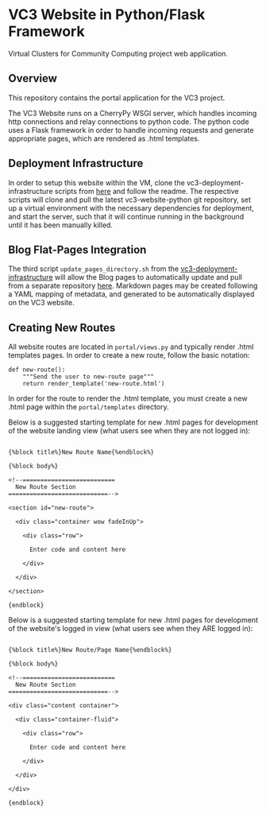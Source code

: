 # VC3 Website in Python/Flask Framework
Virtual Clusters for Community Computing project web application.

## Overview
This repository contains the portal application for the VC3 project.

The VC3 Website runs on a CherryPy WSGI server, which handles incoming http connections and relay connections to python code. The python code uses a Flask framework in order to handle incoming requests and generate appropriate pages, which are rendered as .html templates.

## Deployment Infrastructure
In order to setup this website within the VM, clone the vc3-deployment-infrastructure scripts from [here](https://github.com/vc3-project/vc3-deployment-infrastructure) and follow the readme. The respective scripts will clone and pull the latest vc3-website-python git repository, set up a virtual environment with the necessary dependencies for deployment, and start the server, such that it will continue running in the background until it has been manually killed.

## Blog Flat-Pages Integration
The third script `update_pages_directory.sh` from the [vc3-deployment-infrastructure](https://github.com/vc3-project/vc3-deployment-infrastructure) will allow the Blog pages to automatically update and pull from a separate repository [here](https://github.com/vc3-project/vc3-flatpages). Markdown pages may be created following a YAML mapping of metadata, and generated to be automatically displayed on the VC3 website.

## Creating New Routes
All website routes are located in `portal/views.py` and typically render .html templates pages. In order to create a new route, follow the basic notation:


```@app.route('/new-route', methods=['GET', 'POST'])
def new-route():
    """Send the user to new-route page"""
    return render_template('new-route.html')
```

In order for the route to render the .html template, you must create a new .html page within the `portal/templates` directory.

Below is a suggested starting template for new .html pages for development of the website landing view (what users see when they are not logged in):

```{%extends "base.html"%}

{%block title%}New Route Name{%endblock%}

{%block body%}

<!--==========================
  New Route Section
============================-->

<section id="new-route">

  <div class="container wow fadeInUp">

    <div class="row">

      Enter code and content here

    </div>

  </div>

</section>

{endblock}
```

Below is a suggested starting template for new .html pages for development of the website's logged in view (what users see when they ARE logged in):

```{%extends "loginbase.html"%}

{%block title%}New Route/Page Name{%endblock%}

{%block body%}

<!--==========================
  New Route Section
============================-->

<div class="content container">

  <div class="container-fluid">

    <div class="row">

      Enter code and content here

    </div>

  </div>

</div>

{endblock}
```
